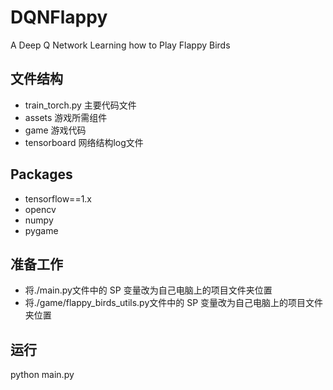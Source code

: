 # DQNFlappy
A Deep Q Network Learning how to Play Flappy Birds

## 文件结构
+ train_torch.py 主要代码文件
+ assets 游戏所需组件
+ game 游戏代码
+ tensorboard 网络结构log文件

## Packages
+ tensorflow==1.x
+ opencv
+ numpy
+ pygame

## 准备工作
+ 将./main.py文件中的 SP 变量改为自己电脑上的项目文件夹位置
+ 将./game/flappy_birds_utils.py文件中的 SP 变量改为自己电脑上的项目文件夹位置

## 运行
  python main.py
